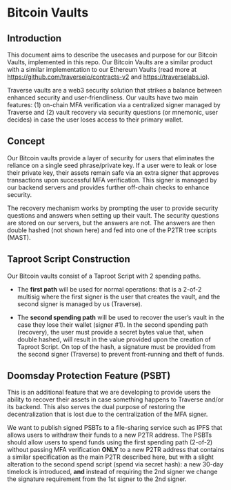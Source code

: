 # Bitcoin Vaults

## Introduction

This document aims to describe the usecases and purpose for our Bitcoin Vaults, implemented in this repo. Our Bitcoin Vaults are a similar product with a similar implementation to our Ethereum Vaults (read more at https://github.com/traverseio/contracts-v2 and https://traverselabs.io).

Traverse vaults are a web3 security solution that strikes a balance between enhanced security and user-friendliness. Our vaults have two main features: (1) on-chain MFA verification via a centralized signer managed by Traverse and (2) vault recovery via security questions (or mnemonic, user decides) in case the user loses access to their primary wallet.

## Concept

Our Bitcoin vaults provide a layer of security for users that eliminates the reliance on a single seed phrase/private key. If a user were to leak or lose their private key, their assets remain safe via an extra signer that approves transactions upon successful MFA verification. This signer is managed by our backend servers and provides further off-chain checks to enhance security.

The recovery mechanism works by prompting the user to provide security questions and answers when setting up their vault. The security questions are stored on our servers, but the answers are not. The answers are then double hashed (not shown here) and fed into one of the P2TR tree scripts (MAST).

## Taproot Script Construction

Our Bitcoin vaults consist of a Taproot Script with 2 spending paths.

- The **first path** will be used for normal operations: that is a 2-of-2 multisig where the first signer is the user that creates the vault, and the second signer is managed by us (Traverse).

- The **second spending path** will be used to recover the user’s vault in the case they lose their wallet (signer #1). In the second spending path (recovery), the user must provide a secret bytes value that, when double hashed, will result in the value provided upon the creation of Taproot Script. On top of the hash, a signature must be provided from the second signer (Traverse) to prevent front-running and theft of funds.

## Doomsday Protection Feature (PSBT)

This is an additional feature that we are developing to provide users the ability to recover their assets in case something happens to Traverse and/or its backend. This also serves the dual purpose of restoring the decentralization that is lost due to the centralization of the MFA signer.

We want to publish signed PSBTs to a file-sharing service such as IPFS that allows users to withdraw their funds to a new P2TR address. The PSBTs should allow users to spend funds using the first spending path (2-of-2) without passing MFA verification **ONLY** to a new P2TR address that contains a similar specification as the main P2TR described here, but with a slight alteration to the second spend script (spend via secret hash): a new 30-day timelock is introduced, **and** instead of requiring the 2nd signer we change the signature requirement from the 1st signer to the 2nd signer.
